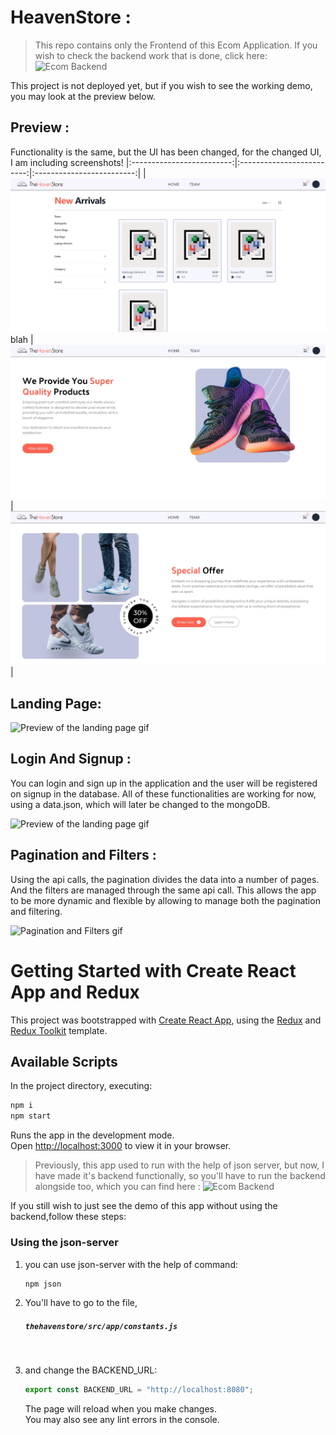 # HeavenStore :

> This repo contains only the Frontend of this Ecom Application.
> If you wish to check the backend work that is done, click here: ![Ecom Backend](https://github.com/Ash-0803/ecom-backend)

This project is not deployed yet, but if you wish to see the working demo, you may look at the preview below.

## Preview :

Functionality is the same, but the UI has been changed, for the changed UI, I am including screenshots!
|:-------------------------:|:-------------------------:|:-------------------------:|
|![Preview of the landing page gif](https://github.com/Ash-0803/thehavenstore/blob/master/gifs/LandingPage.jpg) blah | ![Preview of the landing page gif](https://github.com/Ash-0803/thehavenstore/blob/master/gifs/ShoeImage.jpg)|![Preview of the landing page gif](https://github.com/Ash-0803/thehavenstore/blob/master/gifs/Catalog.jpg)|

## Landing Page:

![Preview of the landing page gif](https://github.com/Ash-0803/thehavenstore/blob/master/gifs/Preview.gif)

## Login And Signup :

You can login and sign up in the application and the user will be registered on signup in the database. All of these functionalities are working for now, using a data.json, which will later be changed to the mongoDB.

![Preview of the landing page gif](https://github.com/Ash-0803/thehavenstore/blob/master/gifs/Login.gif)

## Pagination and Filters :

Using the api calls, the pagination divides the data into a number of pages. And the filters are managed through the same api call.
This allows the app to be more dynamic and flexible by allowing to manage both the pagination and filtering.

![Pagination and Filters gif](https://github.com/Ash-0803/thehavenstore/blob/master/gifs/Pagination%20and%20category%20filter.gif)

# Getting Started with Create React App and Redux

This project was bootstrapped with [Create React App](https://github.com/facebook/create-react-app), using the [Redux](https://redux.js.org/) and [Redux Toolkit](https://redux-toolkit.js.org/) template.

## Available Scripts

In the project directory, executing:

```javascript
npm i
npm start
```

Runs the app in the development mode.\
Open [http://localhost:3000](http://localhost:3000) to view it in your browser.

> Previously, this app used to run with the help of json server, but now, I have made it's backend functionally, so you'll have to run the backend alongside too, which you can find here : ![Ecom Backend](https://github.com/Ash-0803/ecom-backend)

If you still wish to just see the demo of this app without using the backend,follow these steps:

### Using the json-server

1. you can use json-server with the help of command:

   ```javascript
   npm json
   ```

2. You'll have to go to the file,
   ##### _`thehavenstore/src/app/constants.js`_
   <br>
3. and change the BACKEND_URL:

   ```javascript
   export const BACKEND_URL = "http://localhost:8080";
   ```

   The page will reload when you make changes.\
   You may also see any lint errors in the console.
